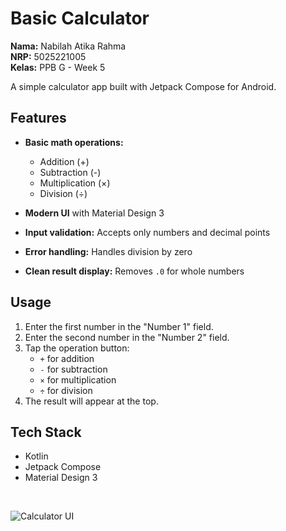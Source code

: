 # Basic Calculator

**Nama:** Nabilah Atika Rahma  
**NRP:** 5025221005  
**Kelas:** PPB G - Week 5

A simple calculator app built with Jetpack Compose for Android.

## Features

- **Basic math operations:**
  - Addition (+)
  - Subtraction (-)
  - Multiplication (×)
  - Division (÷)
  
- **Modern UI** with Material Design 3
- **Input validation:** Accepts only numbers and decimal points
- **Error handling:** Handles division by zero
- **Clean result display:** Removes `.0` for whole numbers

## Usage

1. Enter the first number in the "Number 1" field.
2. Enter the second number in the "Number 2" field.
3. Tap the operation button:
   - `+` for addition
   - `-` for subtraction
   - `×` for multiplication
   - `÷` for division
4. The result will appear at the top.

## Tech Stack

- Kotlin
- Jetpack Compose
- Material Design 3

</br>

![Calculator UI](https://github.com/user-attachments/assets/d2e4460d-a510-47e3-852f-98ffd4778bcf)

